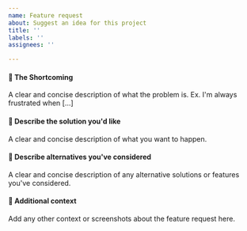```yaml
---
name: Feature request
about: Suggest an idea for this project
title: ''
labels: ''
assignees: ''

---
```


#### :loudspeaker: The Shortcoming
A clear and concise description of what the problem is. Ex. I'm always frustrated when [...]

#### :microscope: Describe the solution you'd like
A clear and concise description of what you want to happen.

#### :triangular_ruler: Describe alternatives you've considered
A clear and concise description of any alternative solutions or features you've considered.

#### :pencil: Additional context
Add any other context or screenshots about the feature request here.
